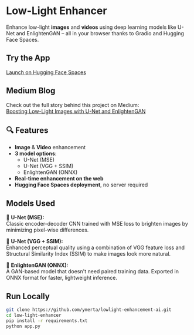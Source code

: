 
# Low-Light Enhancer

Enhance low-light **images** and **videos** using deep learning models like U-Net and EnlightenGAN – all in your browser thanks to Gradio and Hugging Face Spaces.

## Try the App
 [Launch on Hugging Face Spaces](https://huggingface.co/spaces/ymerta/low-light-enhancer)

## Medium Blog

Check out the full story behind this project on Medium:  
[Boosting Low-Light Images with U-Net and EnlightenGAN](https://medium.com/@ymertakan/boosting-low-light-images-with-u-net-and-enlightengan-59f7aa1a2740)

## 🔍 Features

- **Image** & **Video** enhancement  
- **3 model options**:  
  - U-Net (MSE)  
  - U-Net (VGG + SSIM)  
  - EnlightenGAN (ONNX)  
- **Real-time enhancement on the web**  
- **Hugging Face Spaces deployment**, no server required  
 

## Models Used

🔹 **U-Net (MSE):**  
Classic encoder-decoder CNN trained with MSE loss to brighten images by minimizing pixel-wise differences.

🔹 **U-Net (VGG + SSIM):**  
Enhanced perceptual quality using a combination of VGG feature loss and Structural Similarity Index (SSIM) to make images look more natural.

🔹 **EnlightenGAN (ONNX):**  
A GAN-based model that doesn't need paired training data. Exported in ONNX format for faster, lightweight inference.
 

## Run Locally

```bash
git clone https://github.com/ymerta/lowlight-enhancement-ai.git
cd low-light-enhancer
pip install -r requirements.txt
python app.py

